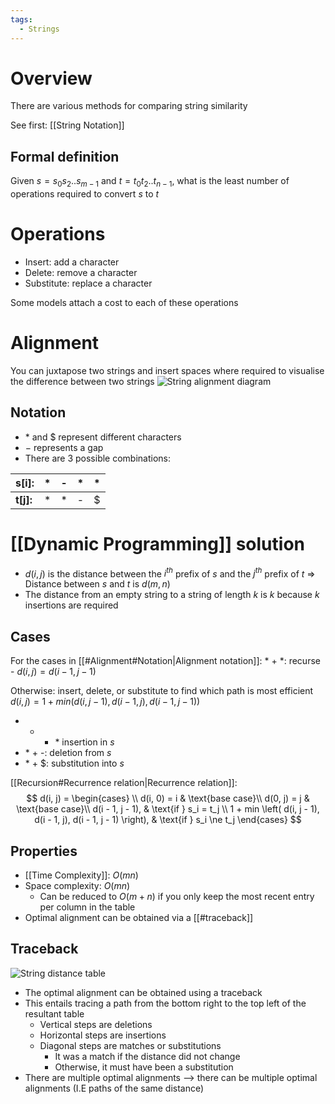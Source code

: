 ```yaml
---
tags:
  - Strings
---
```

# Overview
There are various methods for comparing string similarity

See first: [[String Notation]]

## Formal definition
Given $s = s_{0}s_{2}..s_{m-1}$ and $t=t_{0}t_{2}..t_{n-1}$, what is the least number of operations required to convert $s$ to $t$

# Operations
- Insert: add a character
- Delete: remove a character
- Substitute: replace a character

Some models attach a cost to each of these operations

# Alignment
You can juxtapose two strings and insert spaces where required to visualise the difference between two strings
![String alignment diagram](https://ealizadeh.com/blog/tutorial-string2string/index_files/figure-html/fig-alignment-nw-plot-output-1.png)

## Notation
- $*$ and $\$$ represent different characters
- $-$ represents a gap
- There are 3 possible combinations:

| **s[i]:** 	| \* 	| - 	| \* 	| \* 	|
|-----------	|---	|---	|---	|---	|
| **t[j]:** 	| \* 	| \* 	| - 	| \$ 	|

# [[Dynamic Programming]] solution
- $d(i, j)$ is the distance between the $i^{th}$ prefix of $s$ and the $j^{th}$ prefix of $t$
    => Distance between $s$ and $t$ is $d(m, n)$
- The distance from an empty string to a string of length $k$ is $k$ because $k$ insertions are required

## Cases
For the cases in [[#Alignment#Notation|Alignment notation]]:
 \* + \*: recurse 
	- $d(i, j) = d(i - 1, j - 1)$

Otherwise: insert, delete, or substitute to find which path is most efficient
$d(i, j) = 1 + min\left( d(i, j - 1), d(i - 1, j), d(i - 1, j - 1)  \right)$
- - + \* insertion in $s$
- \* + -: deletion from $s$
- \* + \$: substitution into $s$

[[Recursion#Recurrence relation|Recurrence relation]]: 
$$
d(i, j) = \begin{cases} \\
	d(i, 0) = i & \text{base case}\\
	d(0, j) = j & \text{base case}\\
	d(i - 1, j - 1), & \text{if } s_i = t_j \\
	1 + min \left( d(i, j - 1), d(i - 1, j), d(i - 1, j - 1)  \right), & \text{if } s_i \ne t_j
\end{cases}
$$

## Properties
- [[Time Complexity]]: $O(mn)$
- Space complexity: $O(mn)$
	- Can be reduced to $O(m + n)$ if you only keep the most recent entry per column in the table
- Optimal alignment can be obtained via a [[#traceback]]

## Traceback
![String distance table](https://vinayakgarg.files.wordpress.com/2012/12/editdist.png)

- The optimal alignment can be obtained using a traceback
- This entails tracing a path from the bottom right to the top left of the resultant table
	- Vertical steps are deletions
	- Horizontal steps are insertions
	- Diagonal steps are matches or substitutions
		- It was a match if the distance did not change
		- Otherwise, it must have been a substitution
- There are multiple optimal alignments --> there can be multiple optimal alignments (I.E paths of the same distance)
